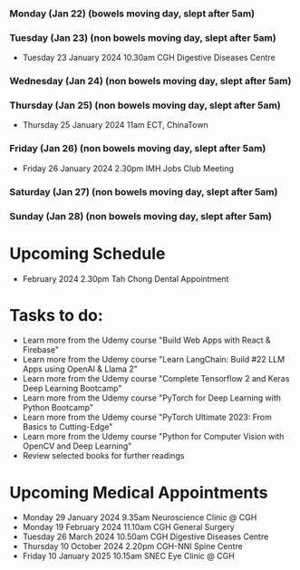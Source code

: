 ### Monday (Jan 22) (bowels moving day, slept after 5am)


### Tuesday (Jan 23) (non bowels moving day, slept after 5am)
- Tuesday 23 January 2024 10.30am CGH Digestive Diseases Centre


### Wednesday (Jan 24) (non bowels moving day, slept after 5am)


### Thursday (Jan 25) (non bowels moving day, slept after 5am)
- Thursday 25 January 2024 11am ECT, ChinaTown


### Friday (Jan 26) (non bowels moving day, slept after 5am)
- Friday 26 January 2024 2.30pm IMH Jobs Club Meeting


### Saturday (Jan 27) (non bowels moving day, slept after 5am)


### Sunday (Jan 28) (non bowels moving day, slept after 5am)




# Upcoming Schedule
- February 2024 2.30pm Tah Chong Dental Appointment

# Tasks to do:
- Learn more from the Udemy course "Build Web Apps with React & Firebase"
- Learn more from the Udemy course "Learn LangChain: Build #22 LLM Apps using OpenAI & Llama 2"
- Learn more from the Udemy course "Complete Tensorflow 2 and Keras Deep Learning Bootcamp"
- Learn more from the Udemy course "PyTorch for Deep Learning with Python Bootcamp"
- Learn more from the Udemy course "PyTorch Ultimate 2023: From Basics to Cutting-Edge"
- Learn more from the Udemy course "Python for Computer Vision with OpenCV and Deep Learning"
- Review selected books for further readings

# Upcoming Medical Appointments
- Monday 29 January 2024 9.35am Neuroscience Clinic @ CGH
- Monday 19 February 2024 11.10am CGH General Surgery
- Tuesday 26 March 2024 10.50am CGH Digestive Diseases Centre
- Thursday 10 October 2024 2.20pm CGH-NNI Spine Centre
- Friday 10 January 2025 10.15am SNEC Eye Clinic @ CGH

